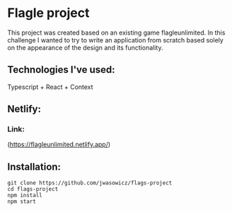 # Flagle project

This project was created based on an existing game flagleunlimited. In this challenge I wanted to try to write an application from scratch based solely on the appearance of the design and its functionality. 

## Technologies I've used:
Typescript + React + Context

## Netlify:
### Link:
(https://flagleunlimited.netlify.app/)

## Installation:
```
git clone https://github.com/jwasowicz/flags-project
cd flags-project
npm install
npm start
```
